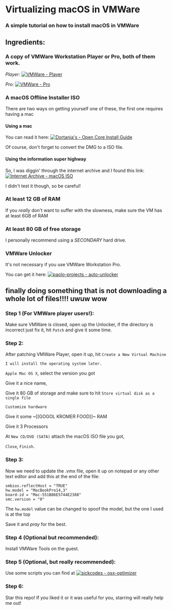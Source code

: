 # Virtualizing macOS in VMWare
### A simple tutorial on how to install macOS in VMWare

## Ingredients:
### A copy of VMWare Workstation Player or Pro, both of them work.
*Player:* [![VMWare - Player](https://img.shields.io/badge/VMWare-Player-yellow)](https://www.vmware.com/products/workstation-player.html)

*Pro:* [![VMWare - Pro](https://img.shields.io/badge/VMWare-Pro-blue)](https://www.vmware.com/products/workstation-pro.html)

### A macOS Offline Installer ISO

There are two ways on getting yourself one of these, the first one requires having a mac

#### Using a mac
You can read it here: [![Dortania's - Open Core Install Guide](https://img.shields.io/badge/Dortania's-Open_Core_Install_Guide-blue)](https://dortania.github.io/OpenCore-Install-Guide/installer-guide/mac-install.html)

Of course, don't forget to convert the DMG to a ISO file.

#### Using the information super highway
So, I was diggin' through the internet archive and I found this link: [![Internet Archive - macOS ISO ](https://img.shields.io/badge/Internet_Archive-macOS_ISO_-blue?logo=internetarchive)](https://archive.org/download/macos_iso)

I didn't test it though, so be careful!

### At least 12 GB of RAM
If you _really_ don't want to suffer with the slowness, make sure the VM has at least 6GB of RAM

### At least 80 GB of free storage
I personally recommend using a *SECONDARY* hard drive.

### VMWare Unlocker
It's not necessary if you use VMWare Workstation Pro.

You can get it here: [![paolo-projects - auto-unlocker](https://img.shields.io/badge/paolo--projects-auto--unlocker-blue?logo=github)](https://github.com/paolo-projects/auto-unlocker/releases)

## finally doing something that is not downloading a whole lot of files!!!! uwuw wow

### Step 1 (For VMWare player users!):
Make sure VMWare is closed, open up the Unlocker, if the directory is incorrect just fix it, hit `Patch` and give it some time.

### Step 2:
After patching VMWare Player, open it up, hit `Create a New Virtual Machine`

`I will install the operating system later.`

`Apple Mac OS X`, select the version you got

Give it a nice name,

Give it 80 GB of storage and make sure to hit `Store virtual disk as a single file`

`Customize hardware`

Give it some ~[[GOGOL KROMER FOOD]]~ RAM

Give it 3 Processors

At `New CD/DVD (SATA)` attach the macOS ISO file you got,

`Close`, `Finish`.

### Step 3:
Now we need to update the .vmx file, open it up on notepad or any other text editor and add this at the end of the file:
```
smbios.reflectHost = "TRUE"
hw.model = "MacBookPro14,3"
board-id = "Mac-551B86E5744E2388"
smc.version = "0"
```
The `hw.model` value can be changed to spoof the model, but the one I used is at the top

Save it and _pray_ for the best.

### Step 4 (Optional but recommended):
Install VMWare Tools on the guest.

### Step 5 (Optional, but really recommended):
Use some scripts you can find at [![sickcodes - osx-optimizer](https://img.shields.io/badge/sickcodes-osx--optimizer-blue?logo=github)](https://github.com/sickcodes/osx-optimizer)

### Step 6:
Star this repo! If you liked it or it was useful for you, starring will really help me out!
